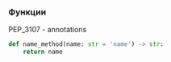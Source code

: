 ### Функции
PEP_3107 - annotations
```python
def name_method(name: str = 'name') -> str:
	return name
```
